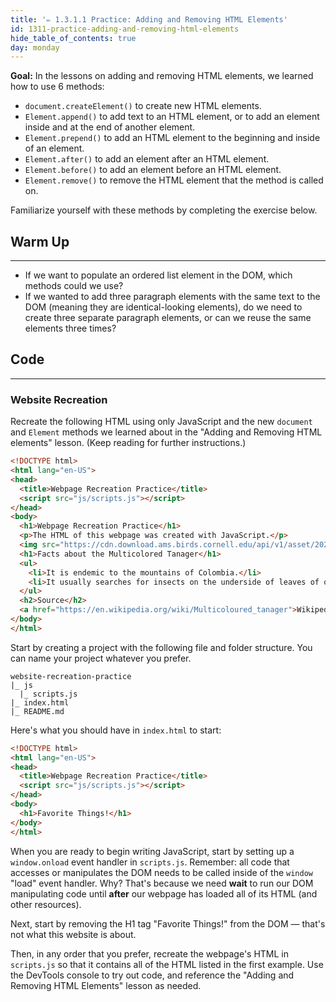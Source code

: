```yaml
---
title: '✏️ 1.3.1.1 Practice: Adding and Removing HTML Elements'
id: 1311-practice-adding-and-removing-html-elements
hide_table_of_contents: true
day: monday
---
```


**Goal:** In the lessons on adding and removing HTML elements, we learned how to use 6 methods:

* `document.createElement()` to create new HTML elements.
* `Element.append()` to add text to an HTML element, or to add an element inside and at the end of another element.
* `Element.prepend()` to add an HTML element to the beginning and inside of an element.
* `Element.after()` to add an element after an HTML element.
* `Element.before()` to add an element before an HTML element.
* `Element.remove()` to remove the HTML element that the method is called on.

Familiarize yourself with these methods by completing the exercise below.

## Warm Up
---

* If we want to populate an ordered list element in the DOM, which methods could we use? 
* If we wanted to add three paragraph elements with the same text to the DOM (meaning they are identical-looking elements), do we need to create three separate paragraph elements, or can we reuse the same elements three times? 

## Code
---

### Website Recreation

Recreate the following HTML using only JavaScript and the new `document` and `Element` methods we learned about in the "Adding and Removing HTML elements" lesson. (Keep reading for further instructions.)

```html
<!DOCTYPE html>
<html lang="en-US">
<head>
  <title>Webpage Recreation Practice</title>
  <script src="js/scripts.js"></script>
</head>
<body>
  <h1>Webpage Recreation Practice</h1>
  <p>The HTML of this webpage was created with JavaScript.</p>
  <img src="https://cdn.download.ams.birds.cornell.edu/api/v1/asset/202984001/900" alt="This is an image of a Multicolored Tanager bird from birdsoftheworld.org" style="width:50%">
  <h1>Facts about the Multicolored Tanager</h1>
  <ul>
    <li>It is endemic to the mountains of Colombia.</li>
    <li>It usually searches for insects on the underside of leaves of outer limbs while clinging to leaves with its feet.</li>
  </ul>
  <h2>Source</h2>
  <a href="https://en.wikipedia.org/wiki/Multicoloured_tanager">Wikipedia</a>
</body>
</html>
```

Start by creating a project with the following file and folder structure. You can name your project whatever you prefer.

```
website-recreation-practice
|_ js
  |_ scripts.js
|_ index.html
|_ README.md
```

Here's what you should have in `index.html` to start:

```html
<!DOCTYPE html>
<html lang="en-US">
<head>
  <title>Webpage Recreation Practice</title>
  <script src="js/scripts.js"></script>
</head>
<body>
  <h1>Favorite Things!</h1>
</body>
</html>
```

When you are ready to begin writing JavaScript, start by setting up a `window.onload` event handler in `scripts.js`. Remember: all code that accesses or manipulates the DOM needs to be called inside of the `window` "load" event handler. Why? That's because we need **wait** to run our DOM manipulating code until **after** our webpage has loaded all of its HTML (and other resources). 

Next, start by removing the H1 tag "Favorite Things!" from the DOM — that's not what this website is about. 

Then, in any order that you prefer, recreate the webpage's HTML in `scripts.js` so that it contains all of the HTML listed in the first example. Use the DevTools console to try out code, and reference the "Adding and Removing HTML Elements" lesson as needed.
